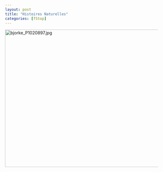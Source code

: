 ```yaml
---
layout: post
title: "Histoires Naturelles"
categories: [fStop]
---
```

<img alt="bjorke_P1020897.jpg" src="http://www.botzilla.com/blog/archives/pix2014/bjorke_P1020897.jpg" width="807" height="454" border="0" />


<!--more-->

